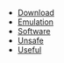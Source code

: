 <ul>
<li><a href="/wiki/download">Download</a></li>
<li><a href="/wiki/emulation">Emulation</a></li>
<li><a href="/wiki/software">Software</a></li>
<li><a href="/wiki/unsafe">Unsafe</a></li>
<li><a href="/wiki/useful">Useful</a></li>
</ul>
